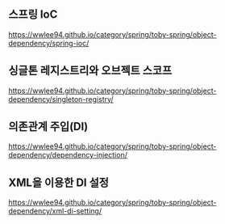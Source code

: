 ## 스프링 IoC
https://wwlee94.github.io/category/spring/toby-spring/object-dependency/spring-ioc/

## 싱글톤 레지스트리와 오브젝트 스코프
https://wwlee94.github.io/category/spring/toby-spring/object-dependency/singleton-registry/

## 의존관계 주입(DI)
https://wwlee94.github.io/category/spring/toby-spring/object-dependency/dependency-injection/

## XML을 이용한 DI 설정
https://wwlee94.github.io/category/spring/toby-spring/object-dependency/xml-di-setting/


